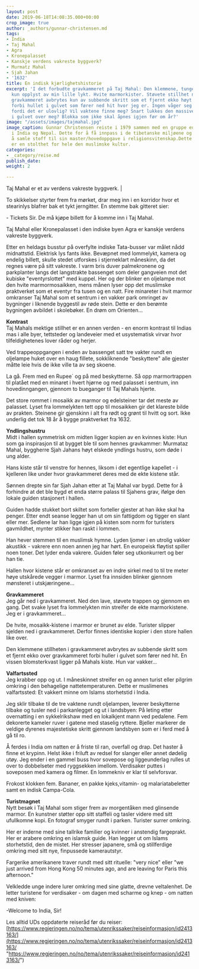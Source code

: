 ```yaml
---
layout: post
date: 2019-06-18T14:08:35.000+00:00
crop_image: true
author: _authors/gunnar-christensen.md
tags:
- India
- Taj Mahal
- Agra
- Kronepalasset
- Kanskje verdens vakreste byggverk?
- Murmatz Mahal
- Sjah Jahan
- '1632'
title: En indisk kjærlighetshistorie
excerpt: 'I det forbudte gravkammeret på Taj Mahal: Den klemmene, tunge og mørke stillheten
  kun opplyst av min lille lykt. Hvite marmorkister. Støvete stillhet nede i dette
  gravkammeret avbrytes kun av subbende skritt som et fjernt ekko høyt over gravkammeret
  forbi hullet i gulvet som fører ned hit hvor jeg er. Ingen våger seg ned hit. Kanskje
  fordi det er ulovlig? Vil vaktene finne meg? Snart lukkes den massive stein blokka
  i gulvet over meg? Blokka som ikke skal åpnes igjen før om år?'
image: "/assets/images/tajmahal.jpg"
image_caption: Gunnar Christensen reiste i 1979 sammen med en gruppe europeiske pilegrimer
  i India og Nepal. Dette for å få innpass i de tibetanske miljøene og klostrene for
  å samle stoff til sin master/hovedoppgave i religionsvitenskap.Dette byggverket
  er en stolthet for hele den muslimske kultur.
categories:
- _category/reise.md
publish_date: 
weight: 2

---
```

Taj Mahal er et av verdens vakreste byggverk. |

To skikkelser styrter frem fra mørket, drar meg inn i en korridor hvor et stearinlys blafrer bak et tykt jerngitter. En stemme bak gitteret sier:

\- Tickets Sir. De må kjøpe billett for å komme inn i Taj Mahal.

Taj Mahal eller Kronepalasset i den indiske byen Agra er kanskje verdens vakreste byggverk.

Etter en heldags busstur på overfylte indiske Tata-busser var målet nådd midnattstid. Elektrisk lys fants ikke. Bevæpnet med lommelykt, kamera og endelig billett, skulle stedet utforskes i stjerneklart måneskinn, da det regnes være på sitt vakreste. I varm bris duver palmekronene og parkplanter langs det langstrakte bassenget som deler gangveien mot det kubiske "eventyrslottet" med kuppel. Her og der blinker en oljelampe mot den hvite marmormosaikken, mens månen lyser opp det muslimske praktverket som et eventyr fra tusen og en natt. Fire minareter i hvit marmor omkranser Taj Mahal som et sentrum i en vakker park omringet av bygninger i liknende byggestil av røde stein. Dette er den berømte bygningen avbildet i skolebøker. En drøm om Orienten...

**Kontrast**  
Taj Mahals mektige stillhet er en annen verden - en enorm kontrast til Indias mas i alle byer, tettsteder og landeveier med et usystematisk virvar hvor tilfeldighetenes lover råder og herjer.

Ved trappeoppgangen i enden av bassenget satt tre vakter rundt en oljelampe huket over en haug fillete, sokkliknende "beskyttere" alle gjester måtte leie hvis de ikke ville ta av seg skoene.

La gå. Frem med en Rupee´ og på med beskytterne. Så opp marmortrappen til platået med en minaret i hvert hjørne og med palasset i sentrum, inn hovedinngangen, gjennom to bueganger til Taj Mahals hjerte.

Det store rommet i mosaikk av marmor og edelsteiner tar det meste av palasset. Lyset fra lommelykten tett opp til mosaikken gir det klareste bilde av prakten. Steinene gir gjenskinn i alt fra rødt og grønt til hvitt og sort. Ikke underlig det tok 18 år å bygge praktverket fra 1632.

**Yndlingshustru**  
Midt i hallen symmetrisk om midten ligger kopien av en kvinnes kiste: Hun som ga inspirasjon til at bygget ble til som hennes gravkammer: Murmataz Mahal, byggherre Sjah Jahans høyt elskede yndlings hustru, som døde i ung alder.

Hans kiste står til venstre for hennes, liksom i det egentlige kapellet - i kjelleren like under hvor gravkammeret deres med de ekte kistene står.

Sønnen drepte sin far Sjah Jahan etter at Taj Mahal var bygd. Dette for å forhindre at det ble bygd et enda større palass til Sjahens grav, ifølge den lokale guiden stasjonert i hallen.

Guiden hadde stukket bort skiltet som forteller gjester at han ikke skal ha penger. Etter endt seanse legger han ut om sin fattigdom og tigger en slant eller mer. Sedlene lar han ligge igjen på kisten som norm for turisters gavmildhet, mynter stikker han raskt i lommen.

Han hever stemmen til en muslimsk hymne. Lyden ljomer i en utrolig vakker akustikk - vakrere enn noen annen jeg har hørt. En europeisk fløytist spiller noen toner. Det lyder enda vakrere. Guiden føler seg utkonkurrert og ber han tie.

Hallen hvor kistene står er omkranset av en indre sirkel med to til tre meter høye utskårede vegger i marmor. Lyset fra innsiden blinker gjennom mønsteret i utskjæringene...

**Gravkammeret**  
Jeg går ned i gravkammeret. Ned den lave, støvete trappen og gjennom en gang. Det svake lyset fra lommelykten min streifer de ekte marmorkistene.  
Jeg er i gravkammeret...

De hvite, mosaikk-kistene i marmor er brunet av elde. Turister slipper sjelden ned i gravkammeret. Derfor finnes identiske kopier i den store hallen like over.

Den klemmene stillheten i gravkammeret avbrytes av subbende skritt som et fjernt ekko over gravkammeret forbi huller i gulvet som fører ned hit. En vissen blomsterkvast ligger på Mahals kiste. Hun var vakker...

**Valfartssted**  
Jeg krabber opp og ut. I måneskinnet streifer en og annen turist eller pilgrim omkring i den behagelige nattetemperaturen. Dette er muslimenes valfartssted: Et vakkert minne om Islams storhetstid i India.

Jeg sklir tilbake til de tre vaktene rundt oljelampen, leverer beskytterne tilbake og tusler ned i parkanlegget og ut i landsbyen: På leting etter overnatting i en sykkelrikshaw med en lokalkjent mann ved pedalene. Fem dekorerte kameler ruver i gatene med staselig ryttere. Bjeller markerer de veldige dyrenes majestetiske skritt gjennom landsbyen som er i ferd med å gå til ro.

Å ferdes i India om natten er å friste til ran, overfall og drap. Det haster å finne et krypinn. Helst ikke i friluft av redsel for slanger eller annet dødelig utøy. Jeg ender i en gammel buss hvor sovepose og liggeunderlag rulles ut over to dobbelseter med ryggsekken imellom. Verdisaker puttes i soveposen med kamera og filmer. En lommekniv er klar til selvforsvar.

Frokost klokken fem. Bananer, en pakke kjeks,vitamin- og malariatabeletter samt en indisk Campa-Cola.

**Turistmagnet**  
Nytt besøk i Taj Mahal som stiger frem av morgentåken med glinsende marmor. En kunstner støtter opp sitt staffeli og tasler videre med sitt ufullkomne kopi. En fotograf smyger rundt i parken. Turister surrer omkring.

Her er inderne med sine tallrike familier og kvinner i anstendig fargeprakt. Her er arabere omkring en islamsk guide. Han legger ut om Islams storhetstid, den de mistet. Her stresser japanere, små og stillferdige omkring med sitt nye, finpussede kamerautstyr.

Fargerike amerikanere traver rundt med sitt rituelle: "very nice" eller "we just arrived from Hong Kong 50 minutes ago, and are leaving for Paris this afternoon."

Velkledde unge indere lurer omkring med sine glatte, drevne veltalenhet. De letter turistene for verdisaker - om dagen med scharme og knep - om natten med kniven:

\-Welcome to India, Sir!

Les alltid UDs oppdaterte reiseråd før du reiser:  
[https://www.regjeringen.no/no/tema/utenrikssaker/reiseinformasjon/id2413163/](https://www.regjeringen.no/no/tema/utenrikssaker/reiseinformasjon/id2413163/ "https://www.regjeringen.no/no/tema/utenrikssaker/reiseinformasjon/id2413163/")